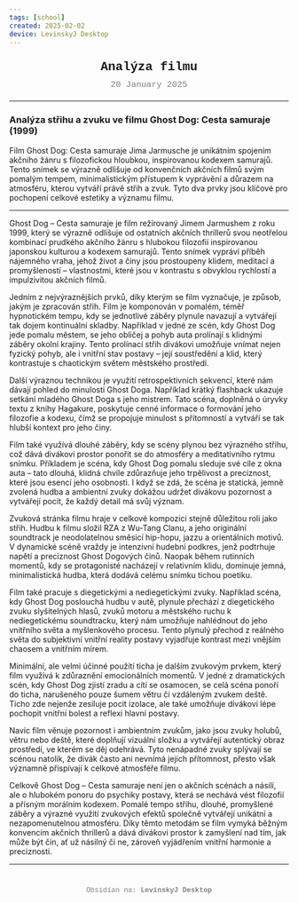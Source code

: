 ```yaml
---
tags: [school]
created: 2025-02-02
device: LevinskyJ Desktop
---
```

<div style="text-align: center; font-size: 1.6em; font-weight: bold; padding: 10px 0; font-family: Courier New">
  Analýza filmu
</div>

<div style="text-align: center; color: gray; font-size: 1.1em; margin-bottom: 20px; font-family: Courier New">  20 January 2025
</div>

---

### Analýza střihu a zvuku ve filmu **Ghost Dog: Cesta samuraje** (1999)

Film Ghost Dog: Cesta samuraje Jima Jarmusche je unikátním spojením akčního žánru s filozofickou hloubkou, inspirovanou kodexem samurajů. Tento snímek se výrazně odlišuje od konvenčních akčních filmů svým pomalým tempem, minimalistickým přístupem k vyprávění a důrazem na atmosféru, kterou vytváří právě střih a zvuk. Tyto dva prvky jsou klíčové pro pochopení celkové estetiky a významu filmu.

---

Ghost Dog – Cesta samuraje je film režírovaný Jimem Jarmushem z roku 1999, který se výrazně odlišuje od ostatních akčních thrillerů svou neotřelou kombinací prudkého akčního žánru s hlubokou filozofií inspirovanou japonskou kulturou a kodexem samurajů. Tento snímek vypráví příběh nájemného vraha, jehož život a činy jsou prostoupeny klidem, meditací a promyšleností – vlastnostmi, které jsou v kontrastu s obvyklou rychlostí a impulzivitou akčních filmů.

Jedním z nejvýraznějších prvků, díky kterým se film vyznačuje, je způsob, jakým je zpracován střih. Film je komponován v pomalém, téměř hypnotickém tempu, kdy se jednotlivé záběry plynule navazují a vytvářejí tak dojem kontinuální skladby. Například v jedné ze scén, kdy Ghost Dog jede pomalu městem, se jeho obličej a pohyb auta prolínají s klidnými záběry okolní krajiny. Tento prolínací střih divákovi umožňuje vnímat nejen fyzický pohyb, ale i vnitřní stav postavy – její soustředění a klid, který kontrastuje s chaotickým světem městského prostředí.

Další výraznou technikou je využití retrospektivních sekvencí, které nám dávají pohled do minulosti Ghost Doga. Například krátký flashback ukazuje setkání mladého Ghost Doga s jeho mistrem. Tato scéna, doplněná o úryvky textu z knihy Hagakure, poskytuje cenné informace o formování jeho filozofie a kodexu, čímž se propojuje minulost s přítomností a vytváří se tak hlubší kontext pro jeho činy.

Film také využívá dlouhé záběry, kdy se scény plynou bez výrazného střihu, což dává divákovi prostor ponořit se do atmosféry a meditativního rytmu snímku. Příkladem je scéna, kdy Ghost Dog pomalu sleduje své cíle z okna auta – tato dlouhá, klidná chvíle zdůrazňuje jeho trpělivost a preciznost, které jsou esencí jeho osobnosti. I když se zdá, že scéna je statická, jemně zvolená hudba a ambientní zvuky dokážou udržet divákovu pozornost a vytvářejí pocit, že každý detail má svůj význam.

Zvuková stránka filmu hraje v celkové kompozici stejně důležitou roli jako střih. Hudbu k filmu složil RZA z Wu-Tang Clanu, a jeho originální soundtrack je neodolatelnou směsicí hip-hopu, jazzu a orientálních motivů. V dynamické scéně vraždy je intenzivní hudební podkres, jenž podtrhuje napětí a preciznost Ghost Dogových činů. Naopak během rutinních momentů, kdy se protagonisté nacházejí v relativním klidu, dominuje jemná, minimalistická hudba, která dodává celému snímku tichou poetiku.

Film také pracuje s diegetickými a nediegetickými zvuky. Například scéna, kdy Ghost Dog poslouchá hudbu v autě, plynule přechází z diegetického zvuku slyšitelných hlasů, zvuků motoru a městského ruchu k nediegetickému soundtracku, který nám umožňuje nahlédnout do jeho vnitřního světa a myšlenkového procesu. Tento plynulý přechod z reálného světa do subjektivní vnitřní reality postavy vyjadřuje kontrast mezi vnějším chaosem a vnitřním mírem.

Minimální, ale velmi účinné použití ticha je dalším zvukovým prvkem, který film využívá k zdůraznění emocionálních momentů. V jedné z dramatických scén, kdy Ghost Dog zjistí zradu a cítí se osamocen, se celá scéna ponoří do ticha, narušeného pouze šumem větru či vzdáleným zvukem deště. Ticho zde nejenže zesiluje pocit izolace, ale také umožňuje divákovi lépe pochopit vnitřní bolest a reflexi hlavní postavy.

Navíc film věnuje pozornost i ambientním zvukům, jako jsou zvuky holubů, větru nebo deště, které doplňují vizuální složku a vytvářejí autentický obraz prostředí, ve kterém se děj odehrává. Tyto nenápadné zvuky splývají se scénou natolik, že divák často ani nevnímá jejich přítomnost, přesto však významně přispívají k celkové atmosféře filmu.

Celkově Ghost Dog – Cesta samuraje není jen o akčních scénách a násilí, ale o hlubokém ponoru do psychiky postavy, která se nechává vést filozofií a přísným morálním kodexem. Pomalé tempo střihu, dlouhé, promyšlené záběry a výrazné využití zvukových efektů společně vytvářejí unikátní a nezapomenutelnou atmosféru. Díky těmto metodám se film vymyká běžným konvencím akčních thrillerů a dává divákovi prostor k zamyšlení nad tím, jak může být čin, ať už násilný či ne, zároveň vyjádřením vnitřní harmonie a preciznosti.

---

<div style="text-align: center; color: gray; font-size: 0.9em; margin-top: 40px; font-family: Courier New">
  Obsidian na: <strong>LevinskyJ Desktop</strong>
</div>
